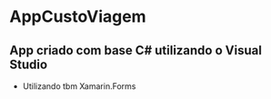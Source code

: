 # AppCustoViagem

## App criado com base C# utilizando o Visual Studio
- Utilizando tbm Xamarin.Forms
